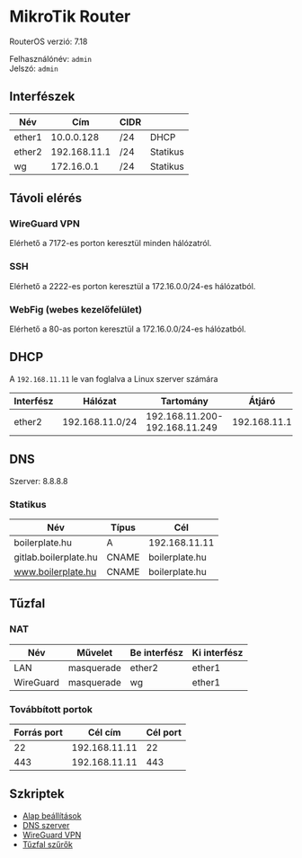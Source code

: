 # MikroTik Router

RouterOS verzió: 7.18

Felhasználónév: `admin`\
Jelszó: `admin`


## Interfészek

| Név | Cím | CIDR | |
|-|-|-|-|
| ether1 | 10.0.0.128 | /24 | DHCP |
| ether2 | 192.168.11.1 | /24 | Statikus |
| wg | 172.16.0.1 | /24 | Statikus |


## Távoli elérés

### WireGuard VPN

Elérhető a 7172-es porton keresztül minden hálózatról.

### SSH

Elérhető a 2222-es porton keresztül a 172.16.0.0/24-es hálózatból.

### WebFig (webes kezelőfelület)

Elérhető a 80-as porton keresztül a 172.16.0.0/24-es hálózatból.


## DHCP

A `192.168.11.11` le van foglalva a Linux szerver számára

| Interfész | Hálózat | Tartomány | Átjáró | DNS szerver |
|-|-|-|-|-|
| ether2 | 192.168.11.0/24 | 192.168.11.200-192.168.11.249 | 192.168.11.1 | 192.168.11.1 |


## DNS

Szerver: 8.8.8.8

### Statikus

| Név | Típus | Cél |
|-|-|-|
| boilerplate.hu | A | 192.168.11.11 |
| gitlab.boilerplate.hu | CNAME | boilerplate.hu |
| www.boilerplate.hu | CNAME | boilerplate.hu |


## Tűzfal

### NAT

| Név | Művelet | Be interfész | Ki interfész |
|-|-|-|-|
| LAN | masquerade | ether2 | ether1 |
| WireGuard | masquerade | wg | ether1 |

### Továbbított portok

| Forrás port | Cél cím | Cél port |
|-|-|-|
| 22 | 192.168.11.11 | 22 |
| 443 | 192.168.11.11 | 443 |


## Szkriptek

- [Alap beállítások](../../config/router/basic.rsc)
- [DNS szerver](../../config/router/dns.rsc)
- [WireGuard VPN](../../config/router/wg.rsc)
- [Tűzfal szűrők](../../config/router/firewall.rsc)

